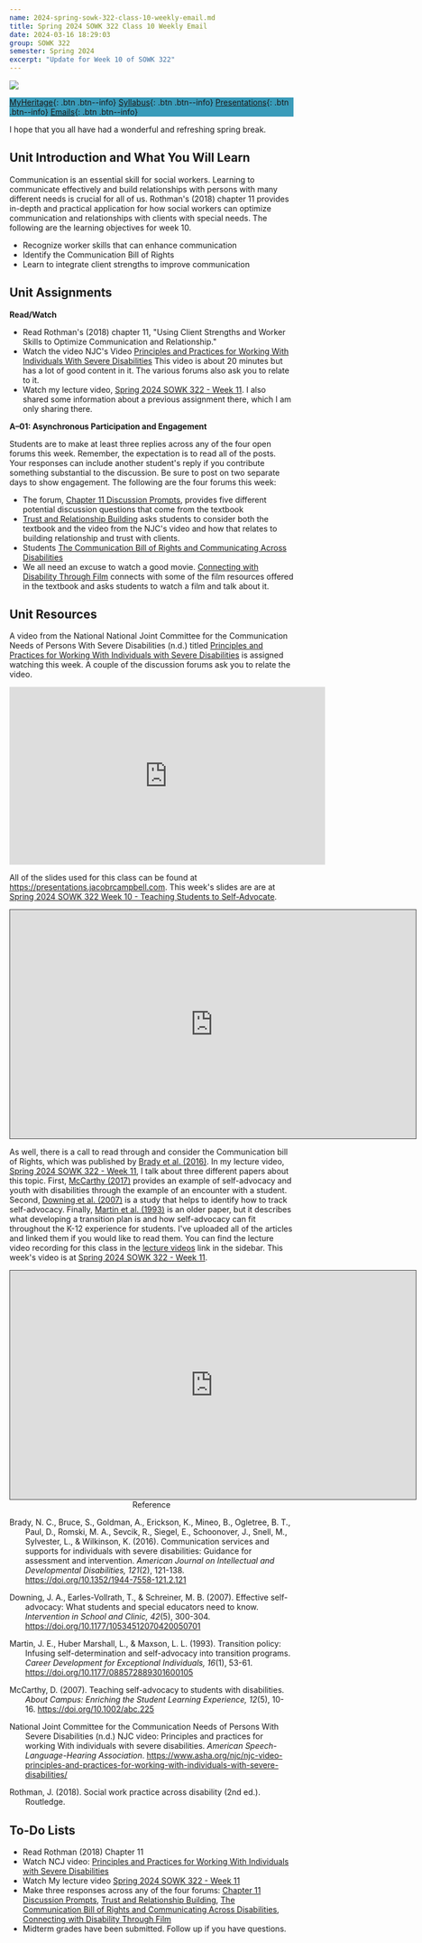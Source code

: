 ```yaml
---
name: 2024-spring-sowk-322-class-10-weekly-email.md
title: Spring 2024 SOWK 322 Class 10 Weekly Email
date: 2024-03-16 18:29:03
group: SOWK 322
semester: Spring 2024
excerpt: "Update for Week 10 of SOWK 322"
---
```


![](https://jacobrcampbell.com/assets/media/2024-01-19-sowk-322-email-header-image.jpg)

<div style="background-color: #3b9cba; width: 100%;" markdown="1">

[MyHeritage](https://myheritage.heritage.edu/ICS/Academics/SOWK/SOWK_322/2324_SP-SOWK_322-2/){: .btn .btn--info}
[Syllabus](https://jacobrcampbell.com/assets/media/2024-spring-sowk-322-2-course-syllabus-campbell.pdf){: .btn .btn--info}
[Presentations](https://presentations.jacobrcampbell.com){: .btn .btn--info}
[Emails](https://jacobrcampbell.com/communications/){: .btn .btn--info}

</div>

I hope that you all have had a wonderful and refreshing spring break.

## Unit Introduction and What You Will Learn

Communication is an essential skill for social workers. Learning to communicate effectively and build relationships with persons with many different needs is crucial for all of us. Rothman's (2018) chapter 11 provides in-depth and practical application for how social workers can optimize communication and relationships with clients with special needs. The following are the learning objectives for week 10.

- Recognize worker skills that can enhance communication
- Identify the Communication Bill of Rights
- Learn to integrate client strengths to improve communication

## Unit Assignments


**Read/Watch**

- Read Rothman's (2018) chapter 11, "Using Client Strengths and Worker Skills to Optimize Communication and Relationship."
- Watch the video NJC's Video [Principles and Practices for Working With Individuals With Severe Disabilities](https://www.asha.org/njc/njc-video-principles-and-practices-for-working-with-individuals-with-severe-disabilities/) This video is about 20 minutes but has a lot of good content in it. The various forums also ask you to relate to it.
- Watch my lecture video, [Spring 2024 SOWK 322 - Week 11](https://heritage.hosted.panopto.com/Panopto/Pages/Viewer.aspx?id=b0c72551-8f99-4017-bba9-b136000b1765). I also shared some information about a previous assignment there, which I am only sharing there.

**A–01: Asynchronous Participation and Engagement**

Students are to make at least three replies across any of the four open forums this week. Remember, the expectation is to read all of the posts. Your responses can include another student's reply if you contribute something substantial to the discussion. Be sure to post on two separate days to show engagement. The following are the four forums this week:

- The forum, [Chapter 11 Discussion Prompts](https://myheritage.heritage.edu/ICS/Academics/SOWK/SOWK_322/2324_SP-SOWK_322-2/W-10_318_-_324.jnz?portlet=Group_Discussion_Forums&screen=PostView&screenType=change&id=821eb06a-ef12-4f76-af78-e4b14e505a1b), provides five different potential discussion questions that come from the textbook
- [Trust and Relationship Building](https://myheritage.heritage.edu/ICS/Academics/SOWK/SOWK_322/2324_SP-SOWK_322-2/W-10_318_-_324.jnz?portlet=Group_Discussion_Forums&screen=PostView&screenType=change&id=28e447dd-bacf-44da-93d8-c6b9b5ac0dc1) asks students to consider both the textbook and the video from the NJC's video and how that relates to building relationship and trust with clients.
- Students [The Communication Bill of Rights and Communicating Across Disabilities](https://myheritage.heritage.edu/ICS/Academics/SOWK/SOWK_322/2324_SP-SOWK_322-2/W-10_318_-_324.jnz?portlet=Group_Discussion_Forums&screen=PostView&screenType=change&id=d0ada8ba-85a0-4ae0-8b13-d263bd9318e8)
- We all need an excuse to watch a good movie. [Connecting with Disability Through Film](https://myheritage.heritage.edu/ICS/Academics/SOWK/SOWK_322/2324_SP-SOWK_322-2/W-10_318_-_324.jnz?portlet=Group_Discussion_Forums&screen=PostView&screenType=change&id=0d18e344-eda1-4b38-a26d-0da6b9bda77e) connects with some of the film resources offered in the textbook and asks students to watch a film and talk about it.

## Unit Resources

A video from the National National Joint Committee for the Communication Needs of Persons With Severe Disabilities (n.d.) titled [Principles and Practices for Working With Individuals with Severe Disabilities](https://www.asha.org/njc/njc-video-principles-and-practices-for-working-with-individuals-with-severe-disabilities/) is assigned watching this week. A couple of the discussion forums ask you to relate the video.

<iframe width="560" height="315" src="https://www.youtube.com/embed/6a_HXZHNNCQ" title="YouTube video player" frameborder="0" allow="accelerometer; autoplay; clipboard-write; encrypted-media; gyroscope; picture-in-picture" allowfullscreen></iframe>

All of the slides used for this class can be found at <https://presentations.jacobrcampbell.com>. This week's slides are are at [Spring 2024 SOWK 322 Week 10 - Teaching Students to Self-Advocate](https://presentations.jacobrcampbell.com/R6eq3t).

<iframe src="https://presentations.jacobrcampbell.com/R6eq3t/embed" height="405" width="720" style="border: 1px solid #464646;" allowfullscreen allow="autoplay"></iframe>

As well, there is a call to read through and consider the Communication bill of Rights, which was published by [Brady et al. (2016)](https://www.ncbi.nlm.nih.gov/pmc/articles/PMC4770561/pdf/nihms687953.pdf). In my lecture video, [Spring 2024 SOWK 322 - Week 11](), I talk about three different papers about this topic. First, [McCarthy (2017)](https://myheritage.heritage.edu/ICS/Portlets/ICS/Handoutportlet/viewhandler.ashx?handout_id=b5e8526b-c63f-46f2-a844-3d82a015df17) provides an example of self-advocacy and youth with disabilities through the example of an encounter with a student. Second, [Downing et al. (2007)](https://myheritage.heritage.edu/ICS/Portlets/ICS/Handoutportlet/viewhandler.ashx?handout_id=44a9ad7c-e124-431f-82f7-9b3d8c852b08) is a study that helps to identify how to track self-advocacy. Finally, [Martin et al. (1993)](https://myheritage.heritage.edu/ICS/Portlets/ICS/Handoutportlet/viewhandler.ashx?handout_id=a56c220b-1962-4568-b7a0-d38f8b805d73) is an older paper, but it describes what developing a transition plan is and how self-advocacy can fit throughout the K-12 experience for students. I've uploaded all of the articles and linked them if you would like to read them.  You can find the lecture video recording for this class in the [lecture videos](https://myheritage.heritage.edu/ICS/Academics/SOWK/SOWK_322/2324_SP-SOWK_322-2/Lecture_Videos.jnz?portlet=Learning_Tools&screen=InlineToolDisplayView&screenType=change&PlacementID=d53a7c40-76f9-4193-9314-fa7aa427cc89) link in the sidebar. This week's video is at [Spring 2024 SOWK 322 - Week 11](https://heritage.hosted.panopto.com/Panopto/Pages/Viewer.aspx?id=b0c72551-8f99-4017-bba9-b136000b1765).

<iframe src="https://heritage.hosted.panopto.com/Panopto/Pages/Embed.aspx?id=b0c72551-8f99-4017-bba9-b136000b1765&autoplay=false&offerviewer=true&showtitle=true&showbrand=true&captions=false&interactivity=all" height="405" width="720" style="border: 1px solid #464646;" allowfullscreen allow="autoplay" aria-label="Panopto Embedded Video Player"></iframe>


<div style="text-align: center" markdown="1">
Reference
</div>
<div style="margin: 0 0 0 2em; text-indent: -2em;" markdown="1">

Brady, N. C., Bruce, S., Goldman, A., Erickson, K., Mineo, B., Ogletree, B. T., Paul, D., Romski, M. A., Sevcik, R., Siegel, E., Schoonover, J., Snell, M., Sylvester, L., & Wilkinson, K. (2016). Communication services and supports for individuals with severe disabilities: Guidance for assessment and intervention. _American Journal on Intellectual and Developmental Disabilities, 121_(2), 121-138. <https://doi.org/10.1352/1944-7558-121.2.121>

Downing, J. A., Earles-Vollrath, T., & Schreiner, M. B. (2007). Effective self-advocacy: What students and special educators need to know. _Intervention in School and Clinic, 42_(5), 300-304. <https://doi.org/10.1177/10534512070420050701>

Martin, J. E., Huber Marshall, L., & Maxson, L. L. (1993). Transition policy: Infusing self-determination and self-advocacy into transition programs. _Career Development for Exceptional Individuals, 16_(1), 53-61. <https://doi.org/10.1177/088572889301600105>

McCarthy, D. (2007). Teaching self-advocacy to students with disabilities. _About Campus: Enriching the Student Learning Experience, 12_(5), 10-16. <https://doi.org/10.1002/abc.225>

National Joint Committee for the Communication Needs of Persons With Severe Disabilities (n.d.) NJC video: Principles and practices for working With individuals with severe disabilities. _American Speech-Language-Hearing Association_. <https://www.asha.org/njc/njc-video-principles-and-practices-for-working-with-individuals-with-severe-disabilities/>

Rothman, J. (2018). Social work practice across disability (2nd ed.). Routledge.

</div>

## To-Do Lists

- Read Rothman (2018) Chapter 11
- Watch NCJ video: [Principles and Practices for Working With Individuals with Severe Disabilities](https://www.asha.org/njc/njc-video-principles-and-practices-for-working-with-individuals-with-severe-disabilities/)
- Watch My lecture video [Spring 2024 SOWK 322 - Week 11](https://heritage.hosted.panopto.com/Panopto/Pages/Viewer.aspx?id=b0c72551-8f99-4017-bba9-b136000b1765)
- Make three responses across any of the four forums: [Chapter 11 Discussion Prompts](https://myheritage.heritage.edu/ICS/Academics/SOWK/SOWK_322/2324_SP-SOWK_322-2/W-10_318_-_324.jnz?portlet=Group_Discussion_Forums&screen=PostView&screenType=change&id=821eb06a-ef12-4f76-af78-e4b14e505a1b), [Trust and Relationship Building](https://myheritage.heritage.edu/ICS/Academics/SOWK/SOWK_322/2324_SP-SOWK_322-2/W-10_318_-_324.jnz?portlet=Group_Discussion_Forums&screen=PostView&screenType=change&id=28e447dd-bacf-44da-93d8-c6b9b5ac0dc1), [The Communication Bill of Rights and Communicating Across Disabilities](https://myheritage.heritage.edu/ICS/Academics/SOWK/SOWK_322/2324_SP-SOWK_322-2/W-10_318_-_324.jnz?portlet=Group_Discussion_Forums&screen=PostView&screenType=change&id=d0ada8ba-85a0-4ae0-8b13-d263bd9318e8), [Connecting with Disability Through Film](https://myheritage.heritage.edu/ICS/Academics/SOWK/SOWK_322/2324_SP-SOWK_322-2/W-10_318_-_324.jnz?portlet=Group_Discussion_Forums&screen=PostView&screenType=change&id=0d18e344-eda1-4b38-a26d-0da6b9bda77e)
- Midterm grades have been submitted. Follow up if you have questions.